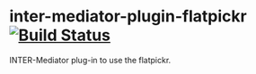 # inter-mediator-plugin-flatpickr [![Build Status](https://github.com/INTER-Mediator/inter-mediator-plugin-flatpickr/actions/workflows/node.js.yml/badge.svg)](https://github.com/INTER-Mediator/inter-mediator-plugin-flatpickr/actions/workflows/node.js.yml)

INTER-Mediator plug-in to use the flatpickr.